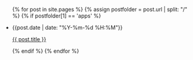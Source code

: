 <ul>
  {% for post in site.pages %}
    {% assign postfolder = post.url | split: "/" %}
    {% if postfolder[1] == 'apps' %}
      <li>
        <p>{{post.date | date: "%Y-%m-%d %H:%M"}}</p>
        <p><a href="{{ post.url }}">{{ post.title }}</a></p>
      </li>
    {% endif %}
  {% endfor %}
</ul>
